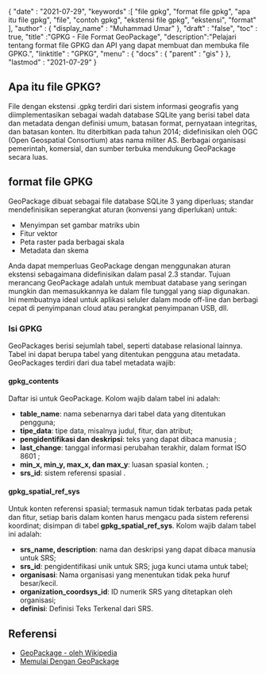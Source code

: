 {
  "date" : "2021-07-29",
  "keywords" :[ "file gpkg", "format file gpkg", "apa itu file gpkg", "file", "contoh gpkg", "ekstensi file gpkg", "ekstensi", "format" ],
  "author" : {
    "display_name" : "Muhammad Umar"
},
  "draft" : "false",
  "toc" : true,
  "title" :"GPKG - File Format GeoPackage",
  "description":"Pelajari tentang format file GPKG dan API yang dapat membuat dan membuka file GPKG.",
  "linktitle" : "GPKG",
  "menu" : {
    "docs" : {
      "parent" : "gis"
}
},
  "lastmod" : "2021-07-29"
}

## Apa itu file GPKG?
File dengan ekstensi .gpkg terdiri dari sistem informasi geografis yang diimplementasikan sebagai wadah database SQLite yang berisi tabel data dan metadata dengan definisi umum, batasan format, pernyataan integritas, dan batasan konten. Itu diterbitkan pada tahun 2014; didefinisikan oleh OGC (Open Geospatial Consortium) atas nama militer AS. Berbagai organisasi pemerintah, komersial, dan sumber terbuka mendukung GeoPackage secara luas.

## format file GPKG
GeoPackage dibuat sebagai file database SQLite 3 yang diperluas; standar mendefinisikan seperangkat aturan (konvensi yang diperlukan) untuk:
- Menyimpan set gambar matriks ubin
- Fitur vektor
- Peta raster pada berbagai skala
- Metadata dan skema

Anda dapat memperluas GeoPackage dengan menggunakan aturan ekstensi sebagaimana didefinisikan dalam pasal 2.3 standar. Tujuan merancang GeoPackage adalah untuk membuat database yang seringan mungkin dan memasukkannya ke dalam file tunggal yang siap digunakan. Ini membuatnya ideal untuk aplikasi seluler dalam mode off-line dan berbagi cepat di penyimpanan cloud atau perangkat penyimpanan USB, dll.

### Isi GPKG
GeoPackages berisi sejumlah tabel, seperti database relasional lainnya. Tabel ini dapat berupa tabel yang ditentukan pengguna atau metadata. GeoPackages terdiri dari dua tabel metadata wajib:

#### gpkg_contents
Daftar isi untuk GeoPackage. Kolom wajib dalam tabel ini adalah:

- **table_name**: nama sebenarnya dari tabel data yang ditentukan pengguna;
- **tipe_data**: tipe data, misalnya judul, fitur, dan atribut;
- **pengidentifikasi dan deskripsi**: teks yang dapat dibaca manusia ;
- **last_change**: tanggal informasi perubahan terakhir, dalam format ISO 8601 ;
- **min_x, min_y, max_x, dan max_y**: luasan spasial konten. ;
- **srs_id**: sistem referensi spasial .

#### gpkg_spatial_ref_sys
Untuk konten referensi spasial; termasuk namun tidak terbatas pada petak dan fitur, setiap baris dalam konten harus mengacu pada sistem referensi koordinat; disimpan di tabel **gpkg_spatial_ref_sys**. Kolom wajib dalam tabel ini adalah:

- **srs_name, description**: nama dan deskripsi yang dapat dibaca manusia untuk SRS;
- **srs_id**: pengidentifikasi unik untuk SRS; juga kunci utama untuk tabel;
- **organisasi**: Nama organisasi yang menentukan tidak peka huruf besar/kecil.
- **organization_coordsys_id**: ID numerik SRS yang ditetapkan oleh organisasi;
- **definisi**: Definisi Teks Terkenal dari SRS.


## Referensi

* [GeoPackage - oleh Wikipedia](https://en.wikipedia.org/wiki/GeoPackage)
* [Memulai Dengan GeoPackage](http://www.geopackage.org/guidance/getting-started.html)

